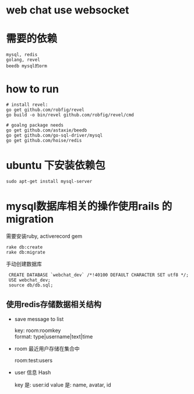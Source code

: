 # web chat use websocket

# 需要的依赖

	mysql, redis
	golang, revel
	beedb mysql的orm

# how to run 

	# install revel:
	go get github.com/robfig/revel
	go build -o bin/revel github.com/robfig/revel/cmd

	# goalng package needs 
	go get github.com/astaxie/beedb
	go get github.com/go-sql-driver/mysql
    go get github.com/hoise/redis

	

# ubuntu 下安装依赖包

	sudo apt-get install mysql-server

# mysql数据库相关的操作使用rails 的migration

需要安装ruby, activerecord gem
	
	rake db:create
	rake db:migrate

手动创建数据库

	 CREATE DATABASE `webchat_dev` /*!40100 DEFAULT CHARACTER SET utf8 */;
	 USE webchat_dev;
	 source db/db.sql;




## 使用redis存储数据相关结构

* save message to list

	key: room:roomkey   
    format: type|username|text|time

* room 最近用户存储在集合中

    room:test:users

* user 信息 Hash

   key 是: user:id
   value 是: name, avatar, id

    
